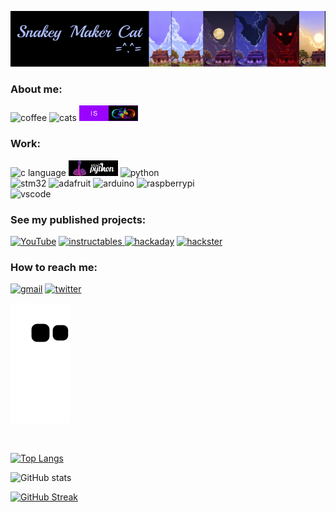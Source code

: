 ![Banner image](https://github.com/snkYmkrct/snkYmkrct/blob/main/Images/github_banner_blue_cat_left.png)

### About me:
<img src='https://forthebadge.com/images/badges/powered-by-coffee.svg' alt='coffee' height='25'>   <img src='https://forthebadge.com/images/badges/contains-cat-gifs.svg' alt='cats' height='25'>   <img src='https://github.com/snkYmkrct/snkYmkrct/blob/main/Images/is_ND_final.png' alt='ND' height='25'>

### Work: 
<img src='https://img.shields.io/badge/C-00599C?style=for-the-badge&logo=c&logoColor=white' alt='c language' height='25'>   <img src='https://github.com/snkYmkrct/snkYmkrct/blob/main/Images/CircuitPython_logo.png' alt='circpython' height='25'>   <img src='https://img.shields.io/badge/Python-FFD43B?style=for-the-badge&logo=python&logoColor=blue' alt='python' height='25'>   
<img src='https://img.shields.io/badge/STM32-03234B?style=for-the-badge&logo=STMicroelectronics&logoColor=white' alt='stm32' height='25'>   <img src='https://img.shields.io/badge/adafruit-000000?style=for-the-badge&logo=adafruit&logoColor=white' alt='adafruit' height='25'>   <img src='https://img.shields.io/badge/Arduino-00979D?style=for-the-badge&logo=Arduino&logoColor=white' alt='arduino' height='25'>   <img src='https://img.shields.io/badge/Raspberry%20Pi-A22846?style=for-the-badge&logo=Raspberry%20Pi&logoColor=white' alt='raspberrypi' height='25'>   
<img src='https://img.shields.io/badge/VSCode-007ACC?style=for-the-badge&logo=visual%20studio%20code&logoColor=white' alt='vscode' height='25'>   

### See my published projects:
[<img src='https://img.shields.io/badge/youtube-ff0000?style=for-the-badge&logo=youtube&logoColor=white' alt='YouTube' height='25'>](https://www.youtube.com/channel/UCbqU6s09NN5X13QjUv1F58A)   [<img src='https://img.shields.io/badge/instructables-FABF15?style=for-the-badge&logo=instructables&logoColor=black' alt='instructables'  height='25'> ](https://www.instructables.com/member/snkYmkrct/)   [<img src='https://img.shields.io/badge/Hackaday-000000?style=for-the-badge&logo=hackaday&logoColor=white' alt='hackaday' height='25'>](https://hackaday.io/snkYmkrct)   [<img src='https://img.shields.io/badge/Hackster-2E9FE6?style=for-the-badge&logo=hackster&logoColor=white' alt='hackster' height='25'>](https://www.hackster.io/snkYmkrct) 



### How to reach me: 
[<img src='https://img.shields.io/badge/Gmail-EA4335?style=for-the-badge&logo=gmail&logoColor=white' alt='gmail' height='25'>](mailto:snkymkrct@gmail.com)
[<img src='https://img.shields.io/badge/twitter-1DA1F2?style=for-the-badge&logo=twitter&logoColor=white' alt='twitter' height='25'>](https://twitter.com/snkYmkrct)   

![snake gif](https://github.com/snkYmkrct/snkYmkrct/blob/output/github-contribution-grid-snake.svg)

<br>

[![Top Langs](https://github-readme-stats.vercel.app/api/top-langs/?username=snkYmkrct&layout=compact&theme=tokyonight)](https://github.com/anuraghazra/github-readme-stats)

![GitHub stats](https://github-readme-stats.vercel.app/api?username=snkYmkrct&show_icons=true&theme=tokyonight  )

[![GitHub Streak](https://github-readme-streak-stats.herokuapp.com/?user=snkYmkrct&theme=tokyonight)](https://git.io/streak-stats)





